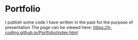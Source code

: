 # Portfolio
I publish some code I have written in the past for the purpose of presentation 
The page can be viewed here: https://tj-coding.github.io/Portfolio/index.html
